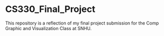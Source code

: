 # CS330_Final_Project
This repository is a reflection of my final project submission for the Comp Graphic and Visualization Class at SNHU.
